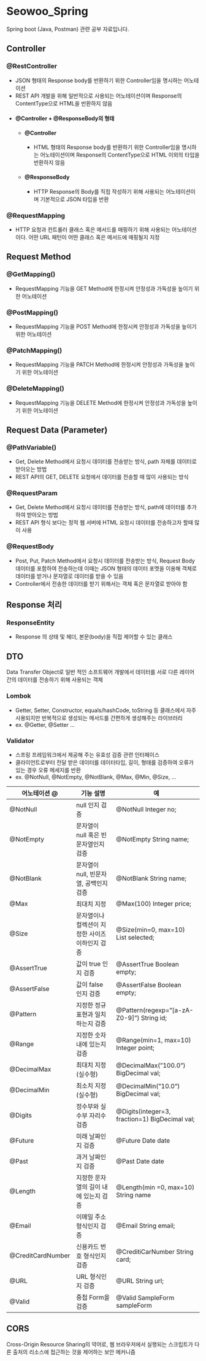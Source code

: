 # Seowoo_Spring
Spring boot (Java, Postman) 관련 공부 자료입니다.

## Controller
### @RestController
- JSON 형태의 Response body를 반환하기 위한 Controller임을 명시하는 어노테이션
-  REST API 개발을 위해 일반적으로 사용되는 어노테이션이며 Response의 ContentType으로 HTML을 반환하지 않음
- #### @Controller + @ResponseBody의 형태
     - #### @Controller
          - HTML 형태의 Response body를 반환하기 위한 Controller임을 명시하는 어노테이션이며 Response의 ContentType으로 HTML 이외의 타입을 반환하지 않음
     - #### @ResponseBody
          - HTTP Response의 Body를 직접 작성하기 위해 사용되는 어노테이션이며 기본적으로 JSON 타입을 반환
### @RequestMapping
- HTTP 요청과 컨트롤러 클래스 혹은 메서드를 매핑하기 위해 사용되는 어노테이션이다. 어떤 URL 패턴이 어떤 클래스 혹은 메서드에 매핑될지 지정

## Request Method
### @GetMapping()
- RequestMapping 기능을 GET Method에 한정시켜 안정성과 가독성을 높이기 위한 어노테이션
### @PostMapping()
- RequestMapping 기능을 POST Method에 한정시켜 안정성과 가독성을 높이기 위한 어노테이션
### @PatchMapping()
- RequestMapping 기능을 PATCH Method에 한정시켜 안정성과 가독성을 높이기 위한 어노테이션
### @DeleteMapping()
- RequestMapping 기능을 DELETE Method에 한정시켜 안정성과 가독성을 높이기 위한 어노테이션

## Request Data (Parameter)
### @PathVariable()
- Get, Delete Method에서 요청시 데이터를 전송받는 방식, path 자체를 데이터로 받아오는 방법
- REST API의 GET, DELETE 요청에서 데이터를 전송할 때 많이 사용되는 방식
### @RequestParam
- Get, Delete Method에서 요청시 데이터를 전송받는 방식, path에 데이터를 추가하여 받아오는 방법
- REST API 형식 보다는 정적 웹 서버에 HTML 요청시 데이터를 전송하고자 할때 많이 사용
### @RequestBody
- Post, Put, Patch Method에서 요청시 데이터를 전송받는 방식, Request Body 데이터를 포함하여 전송하는데 이때는 JSON 형태의 데이터 포멧을 이용해 객체로 데이터를 받거나 문자열로 데이터를 받을 수 있음
- Controller에서 전송한 데이터를 받기 위해서는 객체 혹은 문자열로 받아야 함
## Response 처리
### ResponseEntity
- Response 의 상태 및 헤더, 본문(body)을 직접 제어할 수 있는 클래스
## DTO
Data Transfer Object로 일반 적인 소프트웨어 개발에서 데이터를 서로 다른 레이어 간의 데이터를 전송하기 위해 사용되는 객체
### Lombok
- Getter, Setter, Constructor, equals/hashCode, toString 등 클래스에서 자주 사용되지만 반복적으로 생성되는 메서드를 간편하게 생성해주는 라이브러리
- ex. @Getter, @Setter ...
### Validator
- 스프링 프레임워크에서 제공해 주는 유효성 검증 관련 인터페이스
- 클라이언트로부터 전달 받은 데이터를 데이터타입, 길이, 형태를 검증하여 오류가 있는 경우 오류 메세지를 반환
- ex. @NotNull, @NotEmpty, @NotBlank, @Max, @Min, @Size, ...

|어노테이션 @|기능 설명|예|
|---|---|---|
|@NotNull|null 인지 검증|@NotNull Integer no;|
|@NotEmpty|문자열이 null 혹은 빈문자열인지 검증|@NotEmpty String name;|
|@NotBlank|문자열이 null, 빈문자열, 공백인지 검증|@NotBlank String  name;|
|@Max|최대치 지정|@Max(100) Integer price;|
|@Size|문자열이나 컬렉션이 지정한 사이즈 이하인지 검증|@Size(min=0, max=10) List<Integer> selected;|
|@AssertTrue|값이 true 인지 검증|@AssertTrue  Boolean  empty;|
|@AssertFalse|값이 false 인지 검증|@AssertFalse Boolean empty;|
|@Pattern|지정한 정규 표현과 일치하는지 검증|@Pattern(regexp=”[a-zA-Z0-9]”) String id;|
|@Range|지정한 숫자 내에 있는지 검증|@Range(min=1, max=10) Integer point;|
|@DecimalMax|최대치 지정 (실수형)|@DecimalMax(”100.0”) BigDecimal val;|
|@DecimalMin|최소치 지정 (실수형)|@DecimalMin(”10.0”) BigDecimal val;|
|@Digits|정수부와 실수부 자리수 검증|@Digits(integer=3, fraction=1) BigDecimal  val;|
|@Future|미래 날짜인지 검증|@Future Date date|
|@Past|과거 날짜인지 검증|@Past Date date|
|@Length|지정한 문자열의 길이 내에 있는지 검증|@Length(min =0, max=10) String name|
|@Email|이메일 주소 형식인지 검증|@Email String email;|
|@CreditCardNumber|신용카드 번호 형식인지 검증|@CreditiCarNumber String card;|
|@URL|URL 형식인지 검증|@URL String url;|
|@Valid|중첩 Form을 검증|@Valid SampleForm  sampleForm|

## CORS
Cross-Origin Resource Sharing의 약어로, 웹 브라우저에서 실행되는 스크립트가 다른 출처의 리소스에 접근하는 것을 제어하는 보안 메커니즘